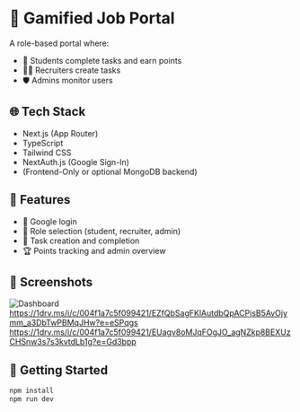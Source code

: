 # 🎯 Gamified Job Portal

A role-based portal where:

- 👤 Students complete tasks and earn points
- 🧑‍💼 Recruiters create tasks
- 🛡 Admins monitor users

## 🌐 Tech Stack
- Next.js (App Router)
- TypeScript
- Tailwind CSS
- NextAuth.js (Google Sign-In)
- (Frontend-Only or optional MongoDB backend)

## 🧪 Features
- 🔐 Google login
- 🧑 Role selection (student, recruiter, admin)
- 🧾 Task creation and completion
- 🏆 Points tracking and admin overview

## 📸 Screenshots
![Dashboard](https://1drv.ms/i/c/004f1a7c5f099421/ETC0N88ZZxlOmReSfc-J1bkBYZwyZATYqrF4CkvrY847dQ?e=D9yVdA)
https://1drv.ms/i/c/004f1a7c5f099421/EZfQbSagFKlAutdbQpACPjsB5AvOjymm_a3DbTwPBMqJHw?e=eSPqgs
https://1drv.ms/i/c/004f1a7c5f099421/EUagv8oMJqFOgJO_agNZkp8BEXUzCHSnw3s7s3kvtdLb1g?e=Gd3bpp


## 🚀 Getting Started
```bash
npm install
npm run dev
